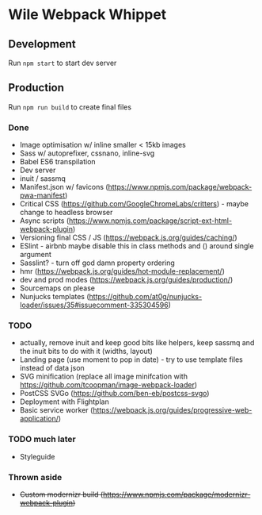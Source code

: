 # Wile Webpack Whippet

## Development

Run `npm start` to start dev server

## Production

Run `npm run build` to create final files

### Done

- Image optimisation w/ inline smaller < 15kb images
- Sass w/ autoprefixer, cssnano, inline-svg
- Babel ES6 transpilation
- Dev server
- inuit / sassmq
- Manifest.json w/ favicons (https://www.npmjs.com/package/webpack-pwa-manifest)
- Critical CSS (https://github.com/GoogleChromeLabs/critters) - maybe change to headless browser
- Async scripts (https://www.npmjs.com/package/script-ext-html-webpack-plugin)
- Versioning final CSS / JS (https://webpack.js.org/guides/caching/)
- ESlint - airbnb maybe disable this in class methods and () around single argument
- Sasslint? - turn off god damn property ordering
- hmr (https://webpack.js.org/guides/hot-module-replacement/)
- dev and prod modes (https://webpack.js.org/guides/production/)
- Sourcemaps on please
- Nunjucks templates (https://github.com/at0g/nunjucks-loader/issues/35#issuecomment-335304596)

### TODO

- actually, remove inuit and keep good bits like helpers, keep sassmq and the inuit bits to do with it (widths, layout)
- Landing page (use moment to pop in date) - try to use template files instead of data json
- SVG minification (replace all image minifcation with https://github.com/tcoopman/image-webpack-loader)
- PostCSS SVGo (https://github.com/ben-eb/postcss-svgo)
- Deployment with Flightplan
- Basic service worker (https://webpack.js.org/guides/progressive-web-application/)

### TODO much later

- Styleguide

### Thrown aside
- ~~Custom modernizr build (https://www.npmjs.com/package/modernizr-webpack-plugin)~~
